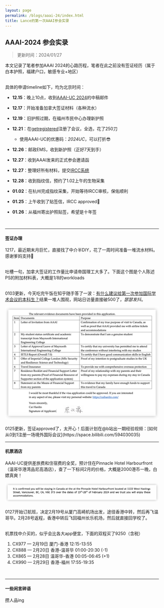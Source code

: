 ```yaml
---
layout: page
permalink: /blogs/aaai-24/index.html
title: Lance的第一次AAAI参会实录
---
```


## AAAI-2024 参会实录

> 更新时间：2024/01/27

本文记录了笔者参加AAAI 2024的心路历程，笔者在此之前没有签证经历（属于白本护照，福建户口，敏感专业+地区）

<br>具体的申请timeline如下，均为北京时间：

- **12.15**：晚上10点，收到[AAAI-UC 2024](https://aaai.org/aaai-conference/undergraduate-consortium/)的中稿邮件
- **12.17**：开始准备加拿大签证材料（各种流水）
- **12.19**：旧护照过期，在福州市民中心办理新护照
- **12.21**：在[getregistered](https://aaai.getregistered.net/conference-2024)注册了会议，全选，花了250刀
  - 使用AAAI-UC的优惠码：*2024UC*，可以打折😎

- **12.26**：邮政EMS，收到新护照（正好7天到手）
- **12.27**：收到AAAI发来的正式参会邀请函
- **12.27**：整理好所有材料，提交[IRCC系统](https://www.canada.ca/en/immigration-refugees-citizenship/services/application/account.html)
- **12.28**：收到指纹信，预约了1.02上午的生物采集
- **01.02**：在杭州完成指纹采集，开始等待IRCC审核，保佑顺利
- **01.25**：上午收到了贴签信，IRCC approved🎊
- **01.26**：从福州寄出护照贴签，希望是十年签

<br>

----

#### 签证办理

1217，最近期末月巨忙，直接找了中介半DIY，花了一周时间准备一堆流水材料。感谢爹妈支持🥹

<br>吐槽一句，加拿大签证的工作量比申请帝国理工大多了。下面这个图是个人陈述PS的附加材料表，大概是1/8的workloads

<br>0103更新，今天吃完午饭在知乎随手答了一波：[有什么建议给第一次参加国际学术会议的本科生？](https://www.zhihu.com/question/50603131/answer/3348461907)结果一堆人围观，网站日访量直接破500了，*瑟瑟发抖*。

<center>
<img src="/blogs/aaai-24.assets/image-20240102233256486.png">
</center>
<br>0125更新，签证approved了，太开心！后面计划在@b站出一期经验视频：[如何从0到1注册一场境外国际会议](https://space.bilibili.com/594030035)

<br>

----

#### 机票酒店

AAAI-UC提供差旅费和住宿费的全奖，预计住在Pinnacle Hotel Harbourfront（温哥华港湾品尼高酒店），查了一下标间2月的价格，大概是2000港币一晚，白嫖真爽！

<center>
<img src="/blogs/aaai-24.assets/image-20240103220603425.png">
</center>
<br>0127开始订航班，决定2月19号从厦门高崎机场出发，途径香港中转，然后再飞温哥华。2月28号返程，香港中转后飞回福州长乐机场，然后就直接回学校了。

<br>机票找中介买的，似乎会比各大app便宜，下面的双程买了9250（含税）

1.  CX977 — 2月19日 厦门-香港 12:15-13:55
2.  CX888 — 2月20日 香港-温哥华 01:00-20:30 (-1)
3.  CX865 — 2月28日 温哥华-香港 00:05-06:45 (+1)
4.  CX990 — 2月29日 香港-福州 17:55-19:35

<br>

---

#### 一些闲言碎语

攒人品ing

<br>

